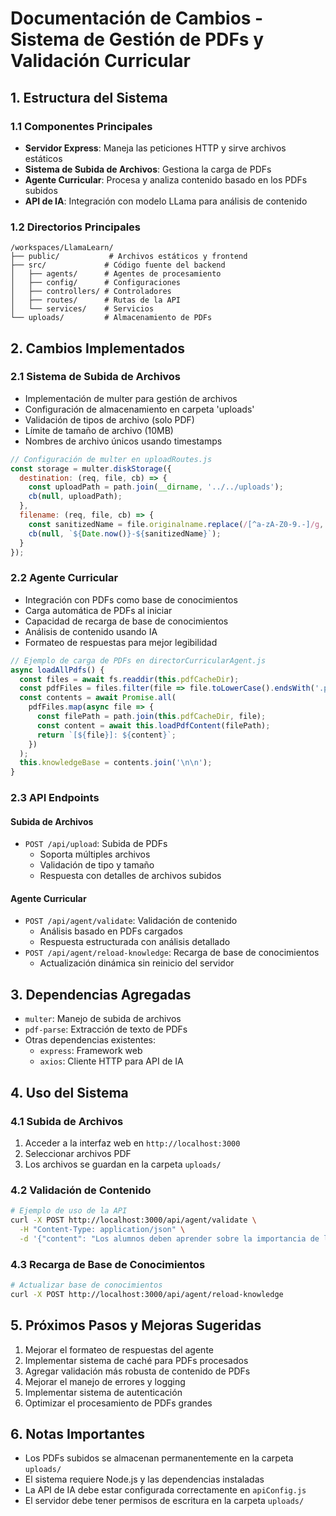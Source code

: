 # Documentación de Cambios - Sistema de Gestión de PDFs y Validación Curricular

## 1. Estructura del Sistema

### 1.1 Componentes Principales
- **Servidor Express**: Maneja las peticiones HTTP y sirve archivos estáticos
- **Sistema de Subida de Archivos**: Gestiona la carga de PDFs
- **Agente Curricular**: Procesa y analiza contenido basado en los PDFs subidos
- **API de IA**: Integración con modelo LLama para análisis de contenido

### 1.2 Directorios Principales
```
/workspaces/LlamaLearn/
├── public/           # Archivos estáticos y frontend
├── src/             # Código fuente del backend
│   ├── agents/      # Agentes de procesamiento
│   ├── config/      # Configuraciones
│   ├── controllers/ # Controladores
│   ├── routes/      # Rutas de la API
│   └── services/    # Servicios
└── uploads/         # Almacenamiento de PDFs
```

## 2. Cambios Implementados

### 2.1 Sistema de Subida de Archivos
- Implementación de multer para gestión de archivos
- Configuración de almacenamiento en carpeta 'uploads'
- Validación de tipos de archivo (solo PDF)
- Límite de tamaño de archivo (10MB)
- Nombres de archivo únicos usando timestamps

```javascript
// Configuración de multer en uploadRoutes.js
const storage = multer.diskStorage({
  destination: (req, file, cb) => {
    const uploadPath = path.join(__dirname, '../../uploads');
    cb(null, uploadPath);
  },
  filename: (req, file, cb) => {
    const sanitizedName = file.originalname.replace(/[^a-zA-Z0-9.-]/g, '_');
    cb(null, `${Date.now()}-${sanitizedName}`);
  }
});
```

### 2.2 Agente Curricular
- Integración con PDFs como base de conocimientos
- Carga automática de PDFs al iniciar
- Capacidad de recarga de base de conocimientos
- Análisis de contenido usando IA
- Formateo de respuestas para mejor legibilidad

```javascript
// Ejemplo de carga de PDFs en directorCurricularAgent.js
async loadAllPdfs() {
  const files = await fs.readdir(this.pdfCacheDir);
  const pdfFiles = files.filter(file => file.toLowerCase().endsWith('.pdf'));
  const contents = await Promise.all(
    pdfFiles.map(async file => {
      const filePath = path.join(this.pdfCacheDir, file);
      const content = await this.loadPdfContent(filePath);
      return `[${file}]: ${content}`;
    })
  );
  this.knowledgeBase = contents.join('\n\n');
}
```

### 2.3 API Endpoints

#### Subida de Archivos
- `POST /api/upload`: Subida de PDFs
  - Soporta múltiples archivos
  - Validación de tipo y tamaño
  - Respuesta con detalles de archivos subidos

#### Agente Curricular
- `POST /api/agent/validate`: Validación de contenido
  - Análisis basado en PDFs cargados
  - Respuesta estructurada con análisis detallado
- `POST /api/agent/reload-knowledge`: Recarga de base de conocimientos
  - Actualización dinámica sin reinicio del servidor

## 3. Dependencias Agregadas
- `multer`: Manejo de subida de archivos
- `pdf-parse`: Extracción de texto de PDFs
- Otras dependencias existentes:
  - `express`: Framework web
  - `axios`: Cliente HTTP para API de IA

## 4. Uso del Sistema

### 4.1 Subida de Archivos
1. Acceder a la interfaz web en `http://localhost:3000`
2. Seleccionar archivos PDF
3. Los archivos se guardan en la carpeta `uploads/`

### 4.2 Validación de Contenido
```bash
# Ejemplo de uso de la API
curl -X POST http://localhost:3000/api/agent/validate \
  -H "Content-Type: application/json" \
  -d '{"content": "Los alumnos deben aprender sobre la importancia de la lectura comprensiva"}'
```

### 4.3 Recarga de Base de Conocimientos
```bash
# Actualizar base de conocimientos
curl -X POST http://localhost:3000/api/agent/reload-knowledge
```

## 5. Próximos Pasos y Mejoras Sugeridas
1. Mejorar el formateo de respuestas del agente
2. Implementar sistema de caché para PDFs procesados
3. Agregar validación más robusta de contenido de PDFs
4. Mejorar el manejo de errores y logging
5. Implementar sistema de autenticación
6. Optimizar el procesamiento de PDFs grandes

## 6. Notas Importantes
- Los PDFs subidos se almacenan permanentemente en la carpeta `uploads/`
- El sistema requiere Node.js y las dependencias instaladas
- La API de IA debe estar configurada correctamente en `apiConfig.js`
- El servidor debe tener permisos de escritura en la carpeta `uploads/`
